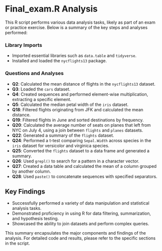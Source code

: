 # Final_exam.R Analysis

This R script performs various data analysis tasks, likely as part of an exam or practice exercise. Below is a summary of the key steps and analyses performed:

### Library Imports
- Imported essential libraries such as `data.table` and `tidyverse`.
- Installed and loaded the `nycflights13` package.

### Questions and Analyses
- **Q2**: Calculated the mean distance of flights in the `nycflights13` dataset.
- **Q3**: Loaded the `cars` dataset.
- **Q4**: Created sequences and performed element-wise multiplication, extracting a specific element.
- **Q5**: Calculated the median petal width of the `iris` dataset.
- **Q18**: Filtered flights originating from JFK and calculated the mean distance.
- **Q19**: Filtered flights in June and sorted destinations by frequency.
- **Q20**: Calculated the average number of seats on planes that left from NYC on July 4, using a join between `flights` and `planes` datasets.
- **Q22**: Generated a summary of the `flights` dataset.
- **Q24**: Performed a t-test comparing `Sepal.Width` across species in the `iris` dataset for versicolor and virginica species.
- **Q25**: Converted the `flights` dataset to a data frame and generated a summary.
- **Q26**: Used `grepl()` to search for a pattern in a character vector.
- **Q27**: Created a data table and calculated the mean of a column grouped by another column.
- **Q28**: Used `paste()` to concatenate sequences with specified separators.

## Key Findings
- Successfully performed a variety of data manipulation and statistical analysis tasks.
- Demonstrated proficiency in using R for data filtering, summarization, and hypothesis testing.
- Showcased the ability to join datasets and perform complex queries.

This summary encapsulates the major components and findings of the analysis. For detailed code and results, please refer to the specific sections in the script.
``` &#8203;:citation[oaicite:0]{index=0}&#8203;

